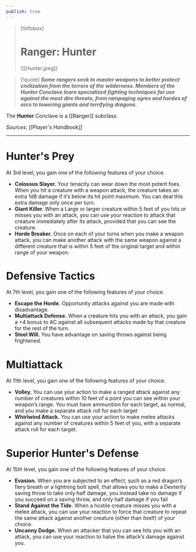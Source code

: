 ```yaml
---
publish: true
---
```

> [!infobox]
> # Ranger: Hunter
> ![[Hunter.jpeg]]

> [!quote]
> **_Some rangers seek to master weapons to better protect civilization from the terrors of the wilderness. Members of the Hunter Conclave learn specialized fighting techniques for use against the most dire threats, from rampaging ogres and hordes of orcs to towering giants and terrifying dragons._**

The **Hunter** Conclave is a [[Ranger]] subclass.

*Sources: [[Player's Handbook]]*
***
# Hunter's Prey
At 3rd level, you gain one of the following features of your choice.
- **Colossus Slayer.** Your tenacity can wear down the most potent foes. When you hit a creature with a weapon attack, the creature takes an extra 1d8 damage if it’s below its hit point maximum. You can deal this extra damage only once per turn.
- **Giant Killer.** When a Large or larger creature within 5 feet of you hits or misses you with an attack, you can use your reaction to attack that creature immediately after its attack, provided that you can see the creature.
- **Horde Breaker.** Once on each of your turns when you make a weapon attack, you can make another attack with the same weapon against a different creature that is within 5 feet of the original target and within range of your weapon.
# Defensive Tactics
At 7th level, you gain one of the following features of your choice.
- **Escape the Horde.** Opportunity attacks against you are made with disadvantage.
- **Multiattack Defense.** When a creature hits you with an attack, you gain a +4 bonus to AC against all subsequent attacks made by that creature for the rest of the turn.
- **Steel Will.** You have advantage on saving throws against being frightened.
# Multiattack
At 11th level, you gain one of the following features of your choice.
- **Volley.** You can use your action to make a ranged attack against any number of creatures within 10 feet of a point you can see within your weapon’s range. You must have ammunition for each target, as normal, and you make a separate attack roll for each target
- **Whirlwind Attack.** You can use your action to make melee attacks against any number of creatures within 5 feet of you, with a separate attack roll for each target.
# Superior Hunter's Defense
At 15th level, you gain one of the following features of your choice.
- **Evasion.** When you are subjected to an effect, such as a red dragon’s fiery breath or a lightning bolt spell, that allows you to make a Dexterity saving throw to take only half damage, you instead take no damage if you succeed on a saving throw, and only half damage if you fail
- **Stand Against the Tide.** When a hostile creature misses you with a melee attack, you can use your reaction to force that creature to repeat the same attack against another creature (other than itself) of your choice.
- **Uncanny Dodge.** When an attacker that you can see hits you with an attack, you can use your reaction to halve the attack’s damage against you.